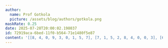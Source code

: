 ```yaml
---
author:
  name: Prof Gotkola
  picture: /assets/blog/authors/gotkola.png
maskRate: 0.25
date: 2025-07-28T20:00:02.198037
id: 72919aca-6bed-11f0-b564-71e1480f5e87
content: '[[8, 4, 0, 9, 3, 0, 1, 5, 7], [7, 1, 5, 2, 8, 4, 0, 0, 3], [6, 3, 9, 7, 0, 0, 4, 0, 0], [9, 6, 0, 5, 0, 0, 2, 1, 8], [3, 5, 1, 4, 2, 8, 7, 6, 9], [2, 8, 7, 1, 6, 0, 0, 4, 0], [5, 0, 6, 3, 9, 0, 8, 2, 4], [1, 0, 3, 8, 0, 2, 5, 0, 6], [4, 0, 8, 6, 5, 7, 9, 3, 1]]'
---
```


